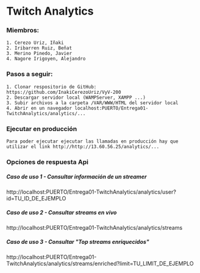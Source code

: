 # **Twitch Analytics**
### Miembros:

    1. Cerezo Uriz, Iñaki
    2. Iribarren Ruiz, Beñat
    3. Merino Pinedo, Javier
    4. Nagore Irigoyen, Alejandro

### Pasos a seguir:

    1. Clonar respositorio de GitHub: https://github.com/InakiCerezoUriz/VyV-200
    2. Descargar servidor local (WAMPServer, XAMPP ...)
    3. Subir archivos a la carpeta /VAR/WWW/HTML del servidor local
    4. Abrir en un navegador localhost:PUERTO/Entrega01-TwitchAnalytics/analytics/...

### Ejecutar en producción
    
    Para poder ejecutar ejecutar las llamadas en producción hay que utilizar el link http://http://13.60.56.25/analytics/...

### Opciones de respuesta Api
##### Caso de uso 1 - Consultar información de un streamer
  
http://localhost:PUERTO/Entrega01-TwitchAnalytics/analytics/user?id=TU_ID_DE_EJEMPLO

##### Caso de uso 2 - Consultar streams en vivo
  
http://localhost:PUERTO/Entrega01-TwitchAnalytics/analytics/streams

##### Caso de uso 3 - Consultar "Top streams enriquecidos"
  
http://localhost:PUERTO/Entrega01-TwitchAnalytics/analytics/streams/enriched?limit=TU_LIMIT_DE_EJEMPLO


